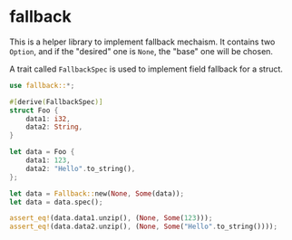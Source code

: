 # fallback

This is a helper library to implement fallback mechaism.
It contains two `Option`, and if the "desired" one is `None`, the "base" one will be chosen.

A trait called `FallbackSpec` is used to implement field fallback for a struct.

``` rust
use fallback::*;

#[derive(FallbackSpec)]
struct Foo {
    data1: i32,
    data2: String,
}

let data = Foo {
    data1: 123,
    data2: "Hello".to_string(),
};

let data = Fallback::new(None, Some(data));
let data = data.spec();

assert_eq!(data.data1.unzip(), (None, Some(123)));
assert_eq!(data.data2.unzip(), (None, Some("Hello".to_string())));
```
